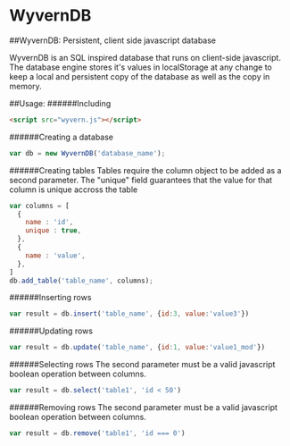 # WyvernDB
##WyvernDB: Persistent, client side javascript database

WyvernDB is an SQL inspired database that runs on client-side javascript. 
The database engine stores it's values in localStorage at any change to keep a local and persistent copy of the database as well as the copy in memory.

##Usage:
######Including
```html
<script src="wyvern.js"></script>
```

######Creating a database
```javascript
var db = new WyvernDB('database_name');
```

######Creating tables
Tables require the column object to be added as a second parameter. 
The "unique" field guarantees that the value for that column is unique accross the table

```javascript
var columns = [
  {
    name : 'id',
    unique : true,
  }, 
  {
    name : 'value',
  },
]
db.add_table('table_name', columns);
```
######Inserting rows
```javascript
var result = db.insert('table_name', {id:3, value:'value3'})
```

######Updating rows
```javascript
var result = db.update('table_name', {id:1, value:'value1_mod'})
```
######Selecting rows
The second parameter must be a valid javascript boolean operation between columns.
```javascript
var result = db.select('table1', 'id < 50')
```
######Removing rows
The second parameter must be a valid javascript boolean operation between columns.
```javascript
var result = db.remove('table1', 'id === 0')
```
